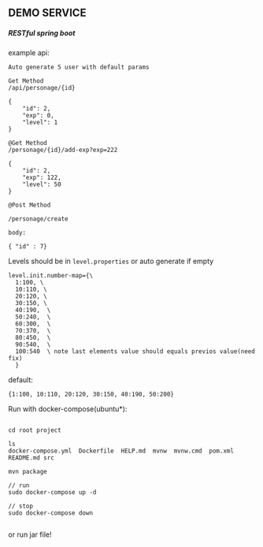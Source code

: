 ## DEMO SERVICE 

##### RESTful spring boot 

example api: 

`Auto generate 5 user with default params`

```
Get Method
/api/personage/{id}

{
    "id": 2,
    "exp": 0,
    "level": 1
}
```

```
@Get Method 
/personage/{id}/add-exp?exp=222

{
    "id": 2,
    "exp": 122,
    "level": 50
}
```

```aidl
@Post Method

/personage/create

body:

{ "id" : 7}
```

Levels should be in `level.properties` or auto generate if empty

```
level.init.number-map={\
  1:100, \
  10:110, \
  20:120, \
  30:150, \
  40:190,  \
  50:240,  \
  60:300,  \
  70:370,  \
  80:450,  \
  90:540,  \
  100:540  \ note last elements value should equals previos value(need fix)
  }
```
default:
```$xslt
{1:100, 10:110, 20:120, 30:150, 40:190, 50:200}
```

Run with docker-compose(ubuntu*):

```aidl

cd root project

ls 
docker-compose.yml  Dockerfile  HELP.md  mvnw  mvnw.cmd  pom.xml  README.md src

mvn package 

// run
sudo docker-compose up -d 

// stop
sudo docker-compose down


```

or run jar file!



